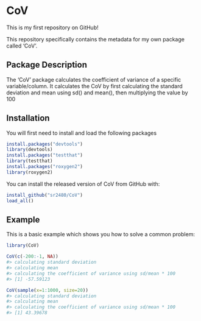 
<!-- README.md is generated from README.Rmd. Please edit that file -->

# CoV

This is my first repository on GitHub\!

This repository specifically contains the metadata for my own package
called ‘CoV’.

## Package Description

The ‘CoV’ package calculates the coefficient of variance of a specific
variable/column. It calculates the CoV by first calculating the standard
deviation and mean using sd() and mean(), then multiplying the value by
100

## Installation

You will first need to install and load the following packages

``` r
install.packages("devtools")
library(devtools)
install.packages("testthat")
library(testthat)
install.packages("roxygen2")
library(roxygen2)
```

You can install the released version of CoV from GitHub with:

``` r
install_github("sr2480/CoV")
load_all()
```

## Example

This is a basic example which shows you how to solve a common problem:

``` r
library(CoV)

CoV(c(-200:-1, NA))
#> calculating standard deviation
#> calculating mean
#> calculating the coefficient of variance using sd/mean * 100
#> [1] -57.59123

CoV(sample(x=1:1000, size=20))
#> calculating standard deviation
#> calculating mean
#> calculating the coefficient of variance using sd/mean * 100
#> [1] 43.39678
```
